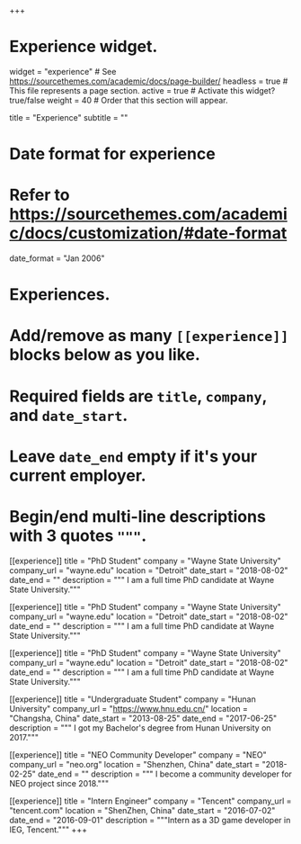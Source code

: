 +++
# Experience widget.
widget = "experience"  # See https://sourcethemes.com/academic/docs/page-builder/
headless = true  # This file represents a page section.
active = true  # Activate this widget? true/false
weight = 40  # Order that this section will appear.

title = "Experience"
subtitle = ""

# Date format for experience
#   Refer to https://sourcethemes.com/academic/docs/customization/#date-format
date_format = "Jan 2006"

# Experiences.
#   Add/remove as many `[[experience]]` blocks below as you like.
#   Required fields are `title`, `company`, and `date_start`.
#   Leave `date_end` empty if it's your current employer.
#   Begin/end multi-line descriptions with 3 quotes `"""`.
[[experience]]
  title = "PhD Student"
  company = "Wayne State University"
  company_url = "wayne.edu"
  location = "Detroit"
  date_start = "2018-08-02"
  date_end = ""
  description = """ I am a full time PhD candidate at Wayne State University."""

[[experience]]
  title = "PhD Student"
  company = "Wayne State University"
  company_url = "wayne.edu"
  location = "Detroit"
  date_start = "2018-08-02"
  date_end = ""
  description = """ I am a full time PhD candidate at Wayne State University."""

[[experience]]
  title = "PhD Student"
  company = "Wayne State University"
  company_url = "wayne.edu"
  location = "Detroit"
  date_start = "2018-08-02"
  date_end = ""
  description = """ I am a full time PhD candidate at Wayne State University."""

[[experience]]
  title = "Undergraduate Student"
  company = "Hunan University"
  company_url = "https://www.hnu.edu.cn/"
  location = "Changsha, China"
  date_start = "2013-08-25"
  date_end = "2017-06-25"
  description = """ I got my Bachelor's degree from Hunan University on 2017."""

[[experience]]
  title = "NEO Community Developer"
  company = "NEO"
  company_url = "neo.org"
  location = "Shenzhen, China"
  date_start = "2018-02-25"
  date_end = ""
  description = """ I become a community developer for NEO project since 2018."""


[[experience]]
  title = "Intern Engineer"
  company = "Tencent"
  company_url = "tencent.com"
  location = "ShenZhen, China"
  date_start = "2016-07-02"
  date_end = "2016-09-01"
  description = """Intern as a 3D game developer in IEG, Tencent."""
+++
